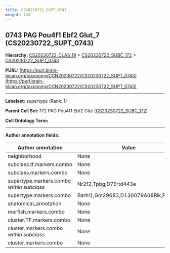```yaml
---
title: CS20230722_SUPT_0743
weight: 743
---
```

## 0743 PAG Pou4f1 Ebf2 Glut_7 (CS20230722_SUPT_0743)
<b>Hierarchy: </b>
[CS20230722_CLAS_19](../CS20230722_CLAS_19) >
[CS20230722_SUBC_172](../CS20230722_SUBC_172) >
[CS20230722_SUPT_0743](../CS20230722_SUPT_0743)

**PURL:** [https://purl.brain-bican.org/taxonomy/CCN20230722/CS20230722_SUPT_0743](https://purl.brain-bican.org/taxonomy/CCN20230722/CS20230722_SUPT_0743)

---


**Labelset:** supertype (Rank: 1)

**Parent Cell Set:** 172 PAG Pou4f1 Ebf2 Glut ([CS20230722_SUBC_172](../CS20230722_SUBC_172))



**Cell Ontology Term:** 

[MARKER GENES.]: #


---

[TRANSFERRED ANNOTATIONS.]: #


[AUTHOR ANNOTATION FIELDS.]: #


**Author annotation fields:**

| Author annotation | Value |
|-------------------|-------|
|neighborhood|None|
|subclass.tf.markers.combo|None|
|subclass.markers.combo|None|
|supertype.markers.combo _within subclass_|Nr2f2,Tpbg,D7Ertd443e|
|supertype.markers.combo|Barhl1,Gm29683,D130079A08Rik,Pou3f1|
|anatomical_annotation|None|
|merfish.markers.combo|None|
|cluster.TF.markers.combo|None|
|cluster.markers.combo _within subclass_|None|
|cluster.markers.combo|None|
